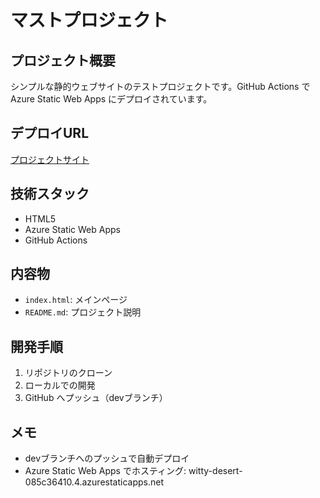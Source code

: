 # マストプロジェクト

## プロジェクト概要
シンプルな静的ウェブサイトのテストプロジェクトです。GitHub Actions で Azure Static Web Apps にデプロイされています。

## デプロイURL
[プロジェクトサイト](https://witty-desert-085c36410.4.azurestaticapps.net)

## 技術スタック
- HTML5
- Azure Static Web Apps
- GitHub Actions

## 内容物
- `index.html`: メインページ
- `README.md`: プロジェクト説明

## 開発手順
1. リポジトリのクローン
2. ローカルでの開発
3. GitHub へプッシュ（devブランチ）

## メモ
- devブランチへのプッシュで自動デプロイ
- Azure Static Web Apps でホスティング: witty-desert-085c36410.4.azurestaticapps.net